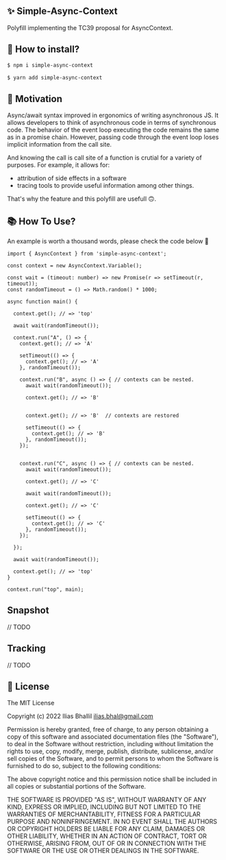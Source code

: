 ## ✨ Simple-Async-Context
Polyfill implementing the TC39 proposal for AsyncContext.

## 💼 How to install?

```sh
$ npm i simple-async-context
```
```sh
$ yarn add simple-async-context
```

## 💪 Motivation
Async/await syntax improved in ergonomics of writing asynchronous JS. 
It allows developers to think of asynchronous code in terms of synchronous code. 
The behavior of the event loop executing the code remains the same as in a promise chain. 
However, passing code through the event loop loses implicit information from the call site. 

And knowing the call is call site of a function is crutial for a variety of purposes. For example, it allows for: 
- attribution of side effects in a software
- tracing tools to provide useful information among other things. 

That's why the feature and this polyfill are usefull 🙃.

## 📚 How To Use?
An example is worth a thousand words, please check the code below 🫡

```tsx
import { AsyncContext } from 'simple-async-context';

const context = new AsyncContext.Variable();

const wait = (timeout: number) => new Promise(r => setTimeout(r, timeout));
const randomTimeout = () => Math.random() * 1000;

async function main() {

  context.get(); // => 'top'

  await wait(randomTimeout());

  context.run("A", () => {
    context.get(); // => 'A'

    setTimeout(() => {
      context.get(); // => 'A'
    }, randomTimeout());

    context.run("B", async () => { // contexts can be nested.
      await wait(randomTimeout());

      context.get(); // => 'B'


      context.get(); // => 'B'  // contexts are restored 

      setTimeout(() => {
        context.get(); // => 'B'
      }, randomTimeout());
    });


    context.run("C", async () => { // contexts can be nested.
      await wait(randomTimeout());

      context.get(); // => 'C'

      await wait(randomTimeout());

      context.get(); // => 'C' 

      setTimeout(() => {
        context.get(); // => 'C'
      }, randomTimeout());
    });

  });

  await wait(randomTimeout());

  context.get(); // => 'top'
}

context.run("top", main);

```

## Snapshot

// TODO

## Tracking

// TODO


## :book: License

The MIT License

Copyright (c) 2022 Ilias Bhallil <ilias.bhal@gmail.com>

Permission is hereby granted, free of charge, to any person obtaining a copy
of this software and associated documentation files (the "Software"), to deal
in the Software without restriction, including without limitation the rights
to use, copy, modify, merge, publish, distribute, sublicense, and/or sell
copies of the Software, and to permit persons to whom the Software is
furnished to do so, subject to the following conditions:

The above copyright notice and this permission notice shall be included in all
copies or substantial portions of the Software.

THE SOFTWARE IS PROVIDED "AS IS", WITHOUT WARRANTY OF ANY KIND, EXPRESS OR
IMPLIED, INCLUDING BUT NOT LIMITED TO THE WARRANTIES OF MERCHANTABILITY,
FITNESS FOR A PARTICULAR PURPOSE AND NONINFRINGEMENT. IN NO EVENT SHALL THE
AUTHORS OR COPYRIGHT HOLDERS BE LIABLE FOR ANY CLAIM, DAMAGES OR OTHER
LIABILITY, WHETHER IN AN ACTION OF CONTRACT, TORT OR OTHERWISE, ARISING FROM,
OUT OF OR IN CONNECTION WITH THE SOFTWARE OR THE USE OR OTHER DEALINGS IN THE
SOFTWARE.
